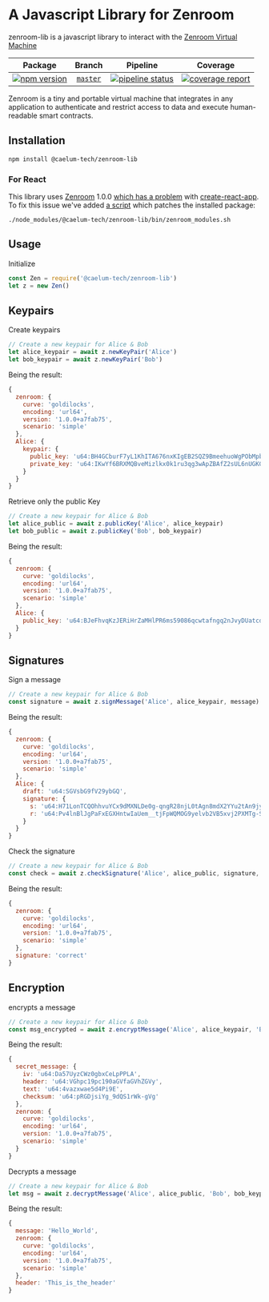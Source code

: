 # A Javascript Library for Zenroom

zenroom-lib is a javascript library to interact with the [Zenroom Virtual Machine](https://zenroom.org/)

|Package|Branch|Pipeline|Coverage|
|:-:|:-:|:-:|:-:|
[![npm version](https://badge.fury.io/js/%40caelum-tech%2Fzenroom-lib.svg)](https://badge.fury.io/js/%40caelum-tech%2Fzenroom-lib)|[`master`](https://gitlab.com/caelum-tech/Lorena/zenroom-lib/tree/master)|[![pipeline status](https://gitlab.com/caelum-tech/Lorena/zenroom-lib/badges/master/pipeline.svg)](https://gitlab.com/caelum-tech/Lorena/zenroom-lib/commits/master)|[![coverage report](https://gitlab.com/caelum-tech/Lorena/zenroom-lib/badges/master/coverage.svg)](https://gitlab.com/caelum-tech/Lorena/zenroom-lib/commits/master)|

Zenroom is a tiny and portable virtual machine that integrates in any application to authenticate and restrict access to data and execute human-readable smart contracts.

## Installation
```shell
npm install @caelum-tech/zenroom-lib
```

### For React
This library uses [Zenroom](https://www.npmjs.com/package/zenroom) 1.0.0 [which has a problem](https://www.dyne.org/using-zenroom-with-javascript-react-part3/) with [create-react-app](https://create-react-app.dev/).  To fix this issue we've added [a script](https://gitlab.com/caelum-tech/lorena/zenroom-lib/blob/master/bin/zenroom_modules.sh) which patches the installed package:
```shell
./node_modules/@caelum-tech/zenroom-lib/bin/zenroom_modules.sh
```

## Usage

Initialize
```javascript
const Zen = require('@caelum-tech/zenroom-lib')
let z = new Zen()
```

## Keypairs

Create keypairs
```javascript
// Create a new keypair for Alice & Bob
let alice_keypair = await z.newKeyPair('Alice')
let bob_keypair = await z.newKeyPair('Bob')
```

Being the result:
```javascript
{
  zenroom: {
    curve: 'goldilocks',
    encoding: 'url64',
    version: '1.0.0+a7fab75',
    scenario: 'simple'
  },
  Alice: {
    keypair: {
      public_key: 'u64:BH4GCburF7yL1KhITA676nxKIgEB2SQZ9BmeehuoWgPObMpb9ZTTigBgfhbrwLTxf0tWtRK6kM6D0DVItqdMWGRDsII75qXcLOunQTTiGcpAH3_iTlqjzXUDeDzcudyFhZByFohsi1wCqeAXPsKsjeQ',
      private_key: 'u64:IKwYf6BRXMQBveMizlkx0k1ru3qg3wApZBAfZ2sUL6nUGKG9tvU6hB9s4cmN-Gi2rXDjeIm-quk'
    }
  }
}
```

Retrieve only the public Key
```javascript
// Create a new keypair for Alice & Bob
let alice_public = await z.publicKey('Alice', alice_keypair)
let bob_public = await z.publicKey('Bob', bob_keypair)
```

Being the result:
```javascript
{
  zenroom: {
    curve: 'goldilocks',
    encoding: 'url64',
    version: '1.0.0+a7fab75',
    scenario: 'simple'
  },
  Alice: {
    public_key: 'u64:BJeFhvqKzJERiHrZaMHlPR6ms59086qcwtafngq2nJvyDUatcdH7NSkVGvf5iKnWpsC546lTjhLIxWDf1-wfUdRy3dXa6Y6OzQvmMtqrRh33t5pXvuCDylRGiA4DqWKV6ocymggIvhdtMaXLOvNDoy4'
  }
}

```

## Signatures
Sign a message
```javascript
// Create a new keypair for Alice & Bob
const signature = await z.signMessage('Alice', alice_keypair, message)
```
Being the result:
```javascript
{
  zenroom: {
    curve: 'goldilocks',
    encoding: 'url64',
    version: '1.0.0+a7fab75',
    scenario: 'simple'
  },
  Alice: {
    draft: 'u64:SGVsbG9fV29ybGQ',
    signature: {
      s: 'u64:H71LonTCQOhhvuYCx9dMXNLDe0g-qngR28njL0tAgn8mdX2YYu2tAn9jyeaUJmBpk9iJijr7cvE',
      r: 'u64:Pv4lnBlJgPaFxEGXHntwIaUem__tjFpWQMOG9yelvb2VB5xvj2PXMTg-SsHExfL6BSPaHwFSbdo'
    }
  }
}
```

Check the signature
```javascript
// Create a new keypair for Alice & Bob
const check = await z.checkSignature('Alice', alice_public, signature, 'Bob')
```
Being the result:
```javascript
{
  zenroom: {
    curve: 'goldilocks',
    encoding: 'url64',
    version: '1.0.0+a7fab75',
    scenario: 'simple'
  },
  signature: 'correct'
}

```

## Encryption
encrypts a message
```javascript
// Create a new keypair for Alice & Bob
const msg_encrypted = await z.encryptMessage('Alice', alice_keypair, 'Bob', bob_public, 'HelloWorld')
```
Being the result:
```javascript
{
  secret_message: {
    iv: 'u64:Da57UyzCWz0gbxCeLpPPLA',
    header: 'u64:VGhpc19pc190aGVfaGVhZGVy',
    text: 'u64:4vazxwae5d4Pi9E',
    checksum: 'u64:pRGDjsiYg_9dQS1rWk-gVg'
  },
  zenroom: {
    curve: 'goldilocks',
    encoding: 'url64',
    version: '1.0.0+a7fab75',
    scenario: 'simple'
  }
}

```

Decrypts a message
```javascript
// Create a new keypair for Alice & Bob
let msg = await z.decryptMessage('Alice', alice_public, 'Bob', bob_keypair, msg_encrypted)
```
Being the result:
```javascript
{
  message: 'Hello_World',
  zenroom: {
    curve: 'goldilocks',
    encoding: 'url64',
    version: '1.0.0+a7fab75',
    scenario: 'simple'
  },
  header: 'This_is_the_header'
}
```

